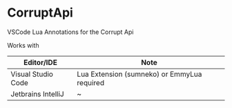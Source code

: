 # CorruptApi
VSCode Lua Annotations for the Corrupt Api

Works with 

| Editor/IDE  | Note |
| ------------- | ------------- |
| Visual Studio Code  | Lua Extension (sumneko) or EmmyLua required  |
| Jetbrains IntelliJ  | ~ |
